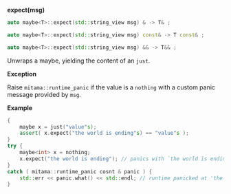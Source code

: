 **expect(msg)**

```cpp
auto maybe<T>::expect(std::string_view msg) & -> T& ;

auto maybe<T>::expect(std::string_view msg) const& -> T const& ;

auto maybe<T>::expect(std::string_view msg) && -> T&& ;
```

Unwraps a maybe, yielding the content of an `just`.

**Exception**

Raise `mitama::runtime_panic` if the value is a `nothing` with a custom panic message provided by `msg`.

**Example**

```cpp
{
    maybe x = just("value"s);
    assert( x.expect("the world is ending"s) == "value"s );
}
try {
    maybe<int> x = nothing;
    x.expect("the world is ending"); // panics with `the world is ending`
}
catch ( mitama::runtime_panic cosnt & panic ) {
    std::err << panic.what() << std::endl; // runtime panicked at 'the world is ending'
}
```

